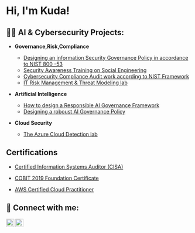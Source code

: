<h1>Hi, I'm Kuda! <br/>

<h2>👨‍💻 AI & Cybersecurity Projects:</h2>

- <b> Governance,Risk,Compliance </b>
  - [Designing an information Security Governance Policy in accordance to NIST 800 -53](https://github.com/Kudachimera/Information-Security-Policy-Design)
   - [ Security Awareness Training on Social Engineering ](https://github.com/Kudachimera/Security-awareness-training-on-Social-Engineering)
  - [ Cybersecurity Compliance Audit work according to NIST Framework ](https://github.com/Kudachimera/Cybersecurity-Compliance-Audit-work-based-on-NIST-Framework)
  - [ IT Risk Management & Threat Modeling lab](https://github.com/Kudachimera/Risk-management-lab)
  
 - <b>Artificial Intelligence </b>
    - [How to design a Responsible AI Governance Framework](https://github.com/Kudachimera/Vulnerability-Management)
    - [Designing a roboust AI Governance Policy](https://github.com/Kudachimera/Vulnerability-Management)
  
- <b>Cloud Security </b>
  - [The Azure Cloud Detection lab](https://github.com/Kudachimera/Azure-Cloud-Detection-lab)
  
<h2> Certifications </h2>

- [Certified Information Systems Auditor (CISA)](https://www.credly.com/badges/8ee36167-d1c1-4685-b866-fe523f6d5166?source=linked_in_profile)

- [COBIT 2019 Foundation Certificate](https://www.credly.com/badges/ae3c7eb3-ab24-4419-a35f-fdb69bfdee54/linked_in_profile)

- [AWS Certified Cloud Practitioner ](https://www.credly.com/badges/0c85259c-8d1f-42bb-bc78-9a3a84912f75/linked_in_profile)

<h2> 🤳 Connect with me:</h2>


[<img align="left" alt="JoshMadakor | Twitter" width="22px" src="https://cdn.jsdelivr.net/npm/simple-icons@v3/icons/twitter.svg" />][twitter]
[<img align="left" alt="JoshMadakor | LinkedIn" width="22px" src="https://cdn.jsdelivr.net/npm/simple-icons@v3/icons/linkedin.svg" />][linkedin]


[twitter]: https://twitter.com/kudachimera

[linkedin]: https://linkedin.com/in/Kudakwashechimera

<!--
**joshmadakor1/joshmadakor1** is a ✨ _special_ ✨ repository because its `README.md` (this file) appears on your GitHub profile.

Here are some ideas to get you started:

- 🔭 I’m currently working on ...
- 🌱 I’m currently learning ...
- 👯 I’m looking to collaborate on ...
- 🤔 I’m looking for help with ...
- 💬 Ask me about ...
- 📫 How to reach me: ...
- 😄 Pronouns: ...
- ⚡ Fun fact: ...
-->
